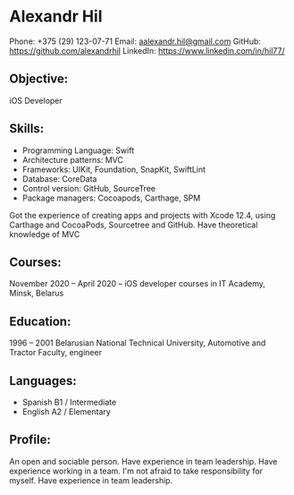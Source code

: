 # **Alexandr Hil**

Phone: +375 (29) 123-07-71
Email:  <aalexandr.hil@gmail.com>
GitHub: <https://github.com/alexandrhil>
LinkedIn: <https://www.linkedin.com/in/hil77/>

## Objective: 
iOS Developer

## Skills: 
* Programming Language:              Swift
* Architecture patterns:                   MVC
* Frameworks:                                 UIKit, Foundation, SnapKit, SwiftLint
* Database:                                     CoreData
* Control version:                            GitHub, SourceTree
* Package managers:                     Cocoapods, Carthage, SPM
                                 
Got the experience of creating apps and projects with Xcode 12.4, using Carthage and CocoaPods, Sourcetree and GitHub. Have theoretical knowledge of MVC

## Courses: 
November 2020 – April 2020 – iOS developer courses in IT Academy, Minsk, Belarus

## Education:
1996 – 2001 Belarusian National Technical University, Automotive and Tractor Faculty, engineer

## Languages:
* Spanish     B1 / Intermediate
* English     A2 / Elementary

## Profile:
An open and sociable person. 
Have experience in team leadership.
Have experience working in a team. 
I'm not afraid to take responsibility for myself.
Have experience in team leadership.
